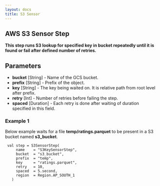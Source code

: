 ```yaml
---
layout: docs
title: S3 Sensor
---
```


## AWS S3 Sensor Step

**This step runs S3 lookup for specified key in bucket repeatedly until it is found or fail after defined number of retries.**

## Parameters
* **bucket** [String] - Name of the GCS bucket.
* **prefix** [String] - Prefix of the object. 
* **key** [String] - The key being waited on. It is relative path from root level after prefix.
* **retry** [Int] - Number of retries before failing the step.
* **spaced** [Duration] - Each retry is done after waiting of duration specified in this field.

### Example 1
Below example waits for a file **temp/ratings.parquet** to be present in a S3 bucket named **s3_bucket**. 

     val step = S3SensorStep(
         name    = "S3KeySensorStep",
         bucket  = "s3_bucket",
         prefix  = "temp",
         key     = "ratings.parquet",
         retry   = 10,
         spaced  = 5.second,
         region  = Region.AP_SOUTH_1
       )
